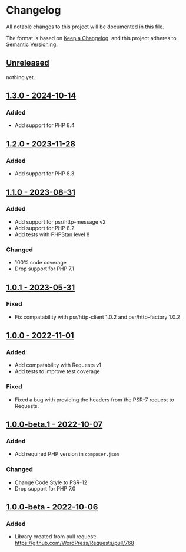 # Changelog

All notable changes to this project will be documented in this file.

The format is based on [Keep a Changelog](https://keepachangelog.com/en/1.0.0/),
and this project adheres to [Semantic Versioning](https://semver.org/spec/v2.0.0.html).

## [Unreleased](https://github.com/Art4/WP-Requests-PSR18-Adapter/compare/1.3.0...HEAD)

nothing yet.

## [1.3.0 - 2024-10-14](https://github.com/Art4/WP-Requests-PSR18-Adapter/compare/1.2.0...1.3.0)

### Added

- Add support for PHP 8.4

## [1.2.0 - 2023-11-28](https://github.com/Art4/WP-Requests-PSR18-Adapter/compare/1.1.0...1.2.0)

### Added

- Add support for PHP 8.3

## [1.1.0 - 2023-08-31](https://github.com/Art4/WP-Requests-PSR18-Adapter/compare/1.0.1...1.1.0)

### Added

- Add support for psr/http-message v2
- Add support for PHP 8.2
- Add tests with PHPStan level 8

### Changed

- 100% code coverage
- Drop support for PHP 7.1

## [1.0.1 - 2023-05-31](https://github.com/Art4/WP-Requests-PSR18-Adapter/compare/1.0.0...1.0.1)

### Fixed

- Fix compatability with psr/http-client 1.0.2 and psr/http-factory 1.0.2

## [1.0.0 - 2022-11-01](https://github.com/Art4/WP-Requests-PSR18-Adapter/compare/1.0.0-beta.1...1.0.0)

### Added

- Add compatability with Requests v1
- Add tests to improve test coverage

### Fixed

- Fixed a bug with providing the headers from the PSR-7 request to Requests.

## [1.0.0-beta.1 - 2022-10-07](https://github.com/Art4/WP-Requests-PSR18-Adapter/compare/1.0.0-beta...1.0.0-beta.1)

### Added

- Add required PHP version in `composer.json`

### Changed

- Change Code Style to PSR-12
- Drop support for PHP 7.0

## [1.0.0-beta - 2022-10-06](https://github.com/Art4/WP-Requests-PSR18-Adapter/compare/f2ab377f89c42ed364f0324a99ff164ae929d22a...1.0.0-beta)

### Added

- Library created from pull request: https://github.com/WordPress/Requests/pull/768
